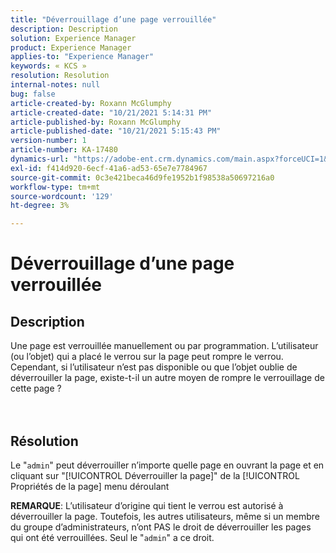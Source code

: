 ```yaml
---
title: "Déverrouillage d’une page verrouillée"
description: Description
solution: Experience Manager
product: Experience Manager
applies-to: "Experience Manager"
keywords: « KCS »
resolution: Resolution
internal-notes: null
bug: false
article-created-by: Roxann McGlumphy
article-created-date: "10/21/2021 5:14:31 PM"
article-published-by: Roxann McGlumphy
article-published-date: "10/21/2021 5:15:43 PM"
version-number: 1
article-number: KA-17480
dynamics-url: "https://adobe-ent.crm.dynamics.com/main.aspx?forceUCI=1&pagetype=entityrecord&etn=knowledgearticle&id=d0c55c59-9232-ec11-b6e5-000d3a5ba97a"
exl-id: f414d920-6ecf-41a6-ad53-65e7e7784967
source-git-commit: 0c3e421beca46d9fe1952b1f98538a50697216a0
workflow-type: tm+mt
source-wordcount: '129'
ht-degree: 3%

---
```


# Déverrouillage d’une page verrouillée

## Description

Une page est verrouillée manuellement ou par programmation. L’utilisateur (ou l’objet) qui a placé le verrou sur la page peut rompre le verrou. Cependant, si l’utilisateur n’est pas disponible ou que l’objet oublie de déverrouiller la page, existe-t-il un autre moyen de rompre le verrouillage de cette page ?<br><br><br>

## Résolution


Le &quot;`admin`&quot; peut déverrouiller n’importe quelle page en ouvrant la page et en cliquant sur &quot;[!UICONTROL Déverrouiller la page]&quot; de la [!UICONTROL Propriétés de la page] menu déroulant

<b>REMARQUE</b>: L’utilisateur d’origine qui tient le verrou est autorisé à déverrouiller la page. Toutefois, les autres utilisateurs, même si un membre du groupe d’administrateurs, n’ont PAS le droit de déverrouiller les pages qui ont été verrouillées. Seul le &quot;`admin`&quot; a ce droit.
